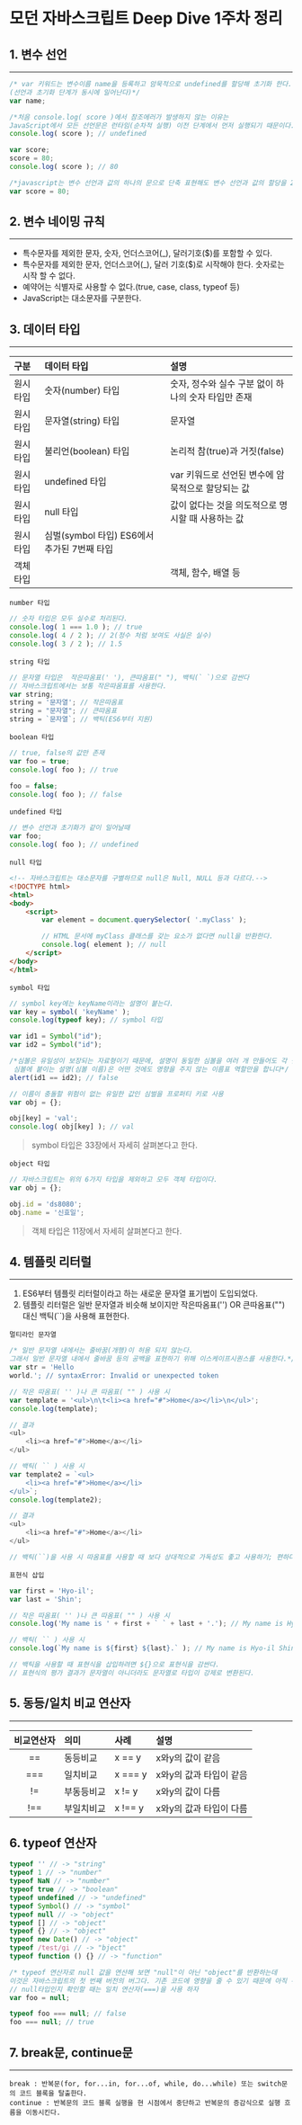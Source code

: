 # 모던 자바스크립트 Deep Dive 1주차 정리

## 1. 변수 선언
---
```javascript
/* var 키워드는 변수이름 name을 등록하고 암묵적으로 undefined를 할당해 초기화 한다.
(선언과 초기화 단계가 동시에 일어난다)*/
var name;
```
```javascript
/*처음 console.log( score )에서 참조에러가 발생하지 않는 이유는 
JavaScript에서 모든 선언문은 런타임(순차적 실행) 이전 단계에서 먼저 실행되기 때문이다.*/
console.log( score ); // undefined

var score;
score = 80;
console.log( score ); // 80
``` 
``` javascript
/*javascript는 변수 선언과 값의 하나의 문으로 단축 표현해도 변수 선언과 값의 할당을 2개의 문으로 나누어 각각 실행한다. */
var score = 80;
```
## 2. 변수 네이밍 규칙
---
* 특수문자를 제외한 문자, 숫자, 언더스코어(_), 달러기호($)를 포함할 수 있다.
* 특수문자를 제외한 문자, 언더스코어(_), 달러 기호($)로 시작해야 한다. 숫자로는 시작 할 수 없다.
* 예약어는 식별자로 사용할 수 없다.(true, case, class, typeof 등)
* JavaScript는 대소문자를 구분한다.
## 3. 데이터 타입
---
| 구분 | 데이터 타입 | 설명 |
| :--- | :--- | :---|
| 원시타입 | 숫자(number) 타입 | 숫자, 정수와 실수 구분 없이 하나의 숫자 타입만 존재|
| 원시타입 | 문자열(string) 타입 | 문자열|
| 원시타입 | 불리언(boolean) 타입 | 논리적 참(true)과 거짓(false) |
| 원시타입 | undefined 타입 | var 키워드로 선언된 변수에 암묵적으로 할당되는 값|
| 원시타입 | null 타입 | 값이 없다는 것을 의도적으로 명시할 때 사용하는 값 |
| 원시타입 | 심벌(symbol 타입) ES6에서 추가된 7번째 타입 |
| 객체타입 | | 객체, 함수, 배열 등 |

`number 타입`
```javascript
// 숫자 타입은 모두 실수로 처리된다.
console.log( 1 === 1.0 ); // true
console.log( 4 / 2 ); // 2(정수 처럼 보여도 사실은 실수)
console.log( 3 / 2 ); // 1.5
```
`string 타입`
```javascript
// 문자열 타입은  작은따옴표(' '), 큰따옴표(" "), 백틱(` `)으로 감싼다
// 자바스크립트에서는 보통 작은따옴표를 사용한다.
var string;
string = '문자열'; // 작은따옴표
string = "문자열"; // 큰따옴표
string = `문자열`; // 백틱(ES6부터 지원)
```
`boolean 타입`
```javascript
// true, false의 값만 존재
var foo = true;
console.log( foo ); // true

foo = false;
console.log( foo ); // false
```
`undefined 타입`
```javascript
// 변수 선언과 초기화가 같이 일어날때 
var foo;
console.log( foo ); // undefined
```
`null 타입`
```html
<!-- 자바스크립트는 대소문자를 구별하므로 null은 Null, NULL 등과 다르다.-->
<!DOCTYPE html>
<html>
<body>
    <script>
        var element = document.querySelector( '.myClass' );

        // HTML 문서에 myClass 클래스를 갖는 요소가 없다면 null을 반환한다.
        console.log( element ); // null
    </script>
</body>
</html>
```
`symbol 타입`
```javascript
// symbol key에는 keyName이라는 설명이 붙는다.
var key = symbol( 'keyName' );
console.log(typeof key); // symbol 타입

var id1 = Symbol("id");
var id2 = Symbol("id");

/*심볼은 유일성이 보장되는 자료형이기 때문에, 설명이 동일한 심볼을 여러 개 만들어도 각 심볼값은 다르다.
 심볼에 붙이는 설명(심볼 이름)은 어떤 것에도 영향을 주지 않는 이름표 역할만을 합니다*/
alert(id1 == id2); // false

// 이름이 충돌할 위험이 없는 유일한 값인 심벌을 프로퍼티 키로 사용
var obj = {};

obj[key] = 'val';
console.log( obj[key] ); // val
```
> symbol 타입은 33장에서 자세히 살펴본다고 한다.

`object 타입`   
```javascript
// 자바스크립트는 위의 6가지 타입을 제외하고 모두 객체 타입이다.
var obj = {};

obj.id = 'ds8080';
obj.name = '신효일';
```
> 객체 타입은 11장에서 자세히 살펴본다고 한다.

## 4. 템플릿 리터럴
---
1. ES6부터 템플릿 리터럴이라고 하는 새로운 문자열 표기법이 도입되었다.   
2. 템플릿 리터럴은 일반 문자열과 비슷해 보이지만 작은따옴표('') OR 큰따옴표("") 대신 백틱(``)을 사용해 표현한다.   

`멀티라인 문자열`
```javascript
/* 일반 문자열 내에서는 줄바꿈(개행)이 허용 되지 않는다.
그래서 일반 문자열 내에서 줄바꿈 등의 공백을 표현하기 위해 이스케이프시퀀스를 사용한다.*/
var str = 'Hello
world.'; // syntaxError: Invalid or unexpected token
```
```javascript
// 작은 따옴표( '' )나 큰 따옴표( "" ) 사용 시
var template = '<ul>\n\t<li><a href="#">Home</a></li>\n</ul>';
console.log(template);

// 결과
<ul>
	<li><a href="#">Home</a></li>
</ul>

// 백틱( `` ) 사용 시
var template2 = `<ul>
    <li><a href="#">Home</a></li>
</ul>`;
console.log(template2);

// 결과
<ul>
    <li><a href="#">Home</a></li>
</ul>

// 백틱(``)을 사용 시 따옴표를 사용할 때 보다 상대적으로 가독성도 좋고 사용하기; 편하다.
```
`표현식 삽입`
```javascript
var first = 'Hyo-il';
var last = 'Shin';

// 작은 따옴표( '' )나 큰 따옴표( "" ) 사용 시
console.log('My name is ' + first + ` ` + last + '.'); // My name is Hyo-il Shin.

// 백틱( `` ) 사용 시
console.log(`My name is ${first} ${last}.` ); // My name is Hyo-il Shin.

// 백틱을 사용할 때 표현식을 삽입하려면 ${}으로 표현식을 감싼다.
// 표현식의 평가 결과가 문자열이 아니더라도 문자열로 타입이 강제로 변환된다. 
```
## 5. 동등/일치 비교 연산자
---
|비교연산자|의미|사례|설명|
| :---: | :--- | :--- |:---|
|==|동등비교|x == y|x와y의 값이 같음|
|===|일치비교|x === y|x와y의 값과 타입이 같음|
|!=|부동등비교|x != y|x와y의 값이 다름|
|!==|부일치비교|x !== y|x와y의 값과 타입이 다름|

## 6. typeof 연산자
```javascript
typeof '' // -> "string"
typeof 1 // -> "number"
typeof NaN // -> "number"
typeof true // -> "boolean"
typeof undefined // -> "undefined"
typeof Symbol() // -> "symbol"
typeof null // -> "object"
typeof [] // -> "object"
typeof {} // -> "object"
typeof new Date() // -> "object"
typeof /test/gi // -> "bject"
typeof function () {} // -> "function"

/* typeof 연산자로 null 값을 연산해 보면 "null"이 아닌 "object"를 반환하는데
이것은 자바스크립트의 첫 번째 버전의 버그다. 기존 코드에 영향을 줄 수 있기 때문에 아직 수정이 되지 못했자.*/
// null타입인지 확인할 때는 일치 연산자(===)을 사용 하자
var foo = null;

typeof foo === null; // false
foo === null; // true
```
## 7. break문, continue문
---
```
break : 반복문(for, for...in, for...of, while, do...while) 또는 switch문의 코드 블록을 탈출한다.
continue : 반복문의 코드 블록 실행을 현 시점에서 중단하고 반복문의 증감식으로 실행 흐름을 이동시킨다.
```